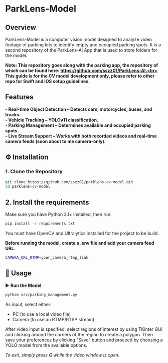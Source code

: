 # ParkLens-Model

## Overview
ParkLens-Model is a computer vision model designed to analyze video footage of parking lots to identify empty and occupied parking spots. It is a second repository of the ParkLens-AI App that is used to store folders for the model.


**Note: This repository goes along with the parking app, the repository of which can be found here: https://github.com/sszz01/ParkLens-AI.<br>
This guide is for the CV model development only, please refer to other repo for Swift and iOS setup guidelines.**



## Features
**- Real-time Object Detection – Detects cars, motorcycles, buses, and trucks.**<br>
**- Vehicle Tracking – YOLOv11 classification.**<br>
**- Parking Management – Determines available and occupied parking spots.**<br>
**- Live Stream Support – Works with both recorded videos and real-time camera feeds (soon about to me camera-only).**<br>


## ⚙️ Installation  

### 1. Clone the Repository  
```bash
git clone https://github.com/sszz01/parklens-cv-model.git
cd parklens-cv-model
```

## 2. Install the requirements
Make sure you have Python 3.1+ installed, then run:
```bash
pip install -r requirements.txt
```
You must have OpenCV and Ultralytics installed for the project to be build.

**Before running the model, create a .env file and add your camera feed URL**:
```bash
CAMERA_URL_RTMP=your_camera_rtmp_link
```
## 🚀 Usage
▶️ **Run the Model**
```bash
python src/parking_management.py
```

As input, select either:
- PC (to use a local video file)
- Camera (to use an RTMP/RTSP stream)

After video input is specified, select regions of interest by using TKinter GUI and clicking around the corners of the region to create a polygon.
Then save your preferences by clicking "Save" button and proceed by choosing a YOLO model from the available options.

*To exit, simply press Q while the video window is open.*

